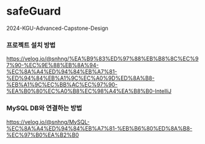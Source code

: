 # safeGuard
2024-KGU-Advanced-Capstone-Design

### 프로젝트 설치 방법
https://velog.io/@snhng/%EA%B9%83%ED%97%88%EB%B8%8C%EC%97%90-%EC%9E%88%EB%8A%94-%EC%8A%A4%ED%94%84%EB%A7%81-%ED%94%84%EB%A1%9C%EC%A0%9D%ED%8A%B8-%EB%A1%9C%EC%BB%AC%EC%97%90-%EA%B0%80%EC%A0%B8%EC%98%A4%EA%B8%B0-IntelliJ

### MySQL DB와 연결하는 방법 
https://velog.io/@snhng/MySQL-%EC%8A%A4%ED%94%84%EB%A7%81-%EB%B6%80%ED%8A%B8-%EC%97%B0%EA%B2%B0

